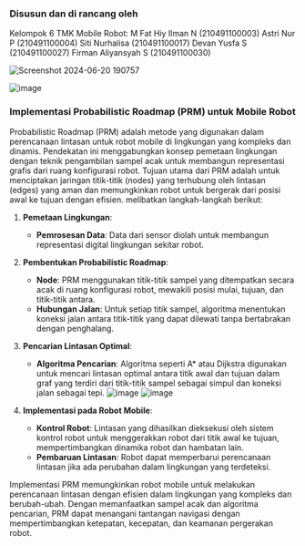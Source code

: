 ### Disusun dan di rancang oleh
Kelompok 6 TMK Mobile Robot:
M Fat Hiy Ilman N 			(210491100003)
Astri Nur P 				(210491100004)
Siti Nurhalisa 			(210491100017)
Devan Yusfa S 			(210491100027)
Firman Aliyansyah S 		(210491100030)


![Screenshot 2024-06-20 190757](https://github.com/devanys/PRM-mobile-robot/assets/145944367/3fc0b7c1-e906-4cfd-8062-7faf953a64fa)


![image](https://github.com/devanys/PRM-mobile-robot/assets/145944367/90ea5fc5-ac98-4d7b-aa30-3aa4d42a4b1e)


### Implementasi Probabilistic Roadmap (PRM) untuk Mobile Robot

Probabilistic Roadmap (PRM) adalah metode yang digunakan dalam perencanaan lintasan untuk robot mobile di lingkungan yang kompleks dan dinamis. Pendekatan ini menggabungkan konsep pemetaan lingkungan dengan teknik pengambilan sampel acak untuk membangun representasi grafis dari ruang konfigurasi robot. Tujuan utama dari PRM adalah untuk menciptakan jaringan titik-titik (nodes) yang terhubung oleh lintasan (edges) yang aman dan memungkinkan robot untuk bergerak dari posisi awal ke tujuan dengan efisien. melibatkan langkah-langkah berikut:

1. **Pemetaan Lingkungan**:
   - **Pemrosesan Data**: Data dari sensor diolah untuk membangun representasi digital lingkungan sekitar robot.

2. **Pembentukan Probabilistic Roadmap**:
   - **Node**: PRM menggunakan titik-titik sampel yang ditempatkan secara acak di ruang konfigurasi robot, mewakili posisi mulai, tujuan, dan titik-titik antara.
   - **Hubungan Jalan**: Untuk setiap titik sampel, algoritma menentukan koneksi jalan antara titik-titik yang dapat dilewati tanpa bertabrakan dengan penghalang.

3. **Pencarian Lintasan Optimal**:
   - **Algoritma Pencarian**: Algoritma seperti A* atau Dijkstra digunakan untuk mencari lintasan optimal antara titik awal dan tujuan dalam graf yang terdiri dari titik-titik sampel sebagai simpul dan koneksi jalan sebagai tepi.
![image](https://github.com/devanys/PRM-mobile-robot/assets/145944367/cbcb24ea-b4d2-42c4-acb3-3b54052e2b04)
![image](https://github.com/devanys/PRM-mobile-robot/assets/145944367/b28f5f82-0ae5-4134-8002-ceaaa912ac6d)

4. **Implementasi pada Robot Mobile**:
   - **Kontrol Robot**: Lintasan yang dihasilkan dieksekusi oleh sistem kontrol robot untuk menggerakkan robot dari titik awal ke tujuan, mempertimbangkan dinamika robot dan hambatan lain.
   - **Pembaruan Lintasan**: Robot dapat memperbarui perencanaan lintasan jika ada perubahan dalam lingkungan yang terdeteksi.

Implementasi PRM memungkinkan robot mobile untuk melakukan perencanaan lintasan dengan efisien dalam lingkungan yang kompleks dan berubah-ubah. Dengan memanfaatkan sampel acak dan algoritma pencarian, PRM dapat menangani tantangan navigasi dengan mempertimbangkan ketepatan, kecepatan, dan keamanan pergerakan robot.
